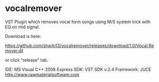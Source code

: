 # vocalremover
VST Plugin which removes vocal form songs using M/S system trick with EQ on mid signal.

Download is here:

https://github.com/sharki13/vocalremover/releases/download/1.0/Vocal.Remover.dll

or click "release" tab.

IDE: MS Visual C++ 2008 Express
SDK: VST SDK v.2.4
Framework: JUCE
http://www.rawmaterialsoftware.com
